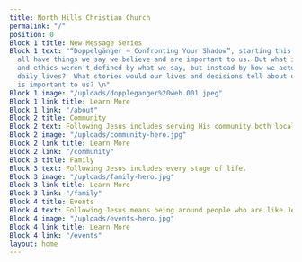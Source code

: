 ```yaml
---
title: North Hills Christian Church
permalink: "/"
position: 0
Block 1 title: New Message Series
Block 1 text: "“Doppelgänger — Confronting Your Shadow”, starting this Sunday. We
  all have things we say we believe and are important to us. But what if our beliefs
  and ethics weren’t defined by what we say, but instead by how we actually live our
  daily lives?  What stories would our lives and decisions tell about us and what
  is important to us? \n"
Block 1 image: "/uploads/doppleganger%20web.001.jpeg"
Block 1 link title: Learn More
Block 1 link: "/about"
Block 2 title: Community
Block 2 text: Following Jesus includes serving His community both locally and globally.
Block 2 image: "/uploads/community-hero.jpg"
Block 2 link title: Learn More
Block 2 link: "/community"
Block 3 title: Family
Block 3 text: Following Jesus includes every stage of life.
Block 3 image: "/uploads/family-hero.jpg"
Block 3 link title: Learn More
Block 3 link: "/family"
Block 4 title: Events
Block 4 text: Following Jesus means being around people who are like Jesus.
Block 4 image: "/uploads/events-hero.jpg"
Block 4 link title: Learn More
Block 4 link: "/events"
layout: home
---
```



